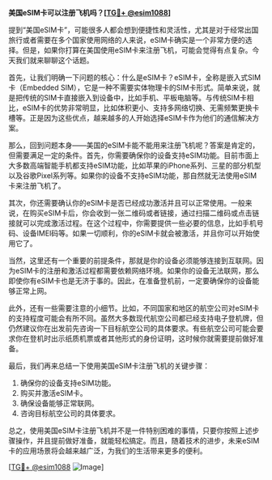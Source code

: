 **美国eSIM卡可以注册飞机吗？[[TG💪+ @esim1088](https://t.me/s/esim1088)]**

提到“美国eSIM卡”，可能很多人都会想到便捷性和灵活性，尤其是对于经常出国旅行或者需要在多个国家使用网络的人来说，eSIM卡确实是一个非常方便的选择。但是，如果你打算在美国使用eSIM卡来注册飞机，可能会觉得有点复杂。今天我们就来聊聊这个话题。

首先，让我们明确一下问题的核心：什么是eSIM卡？eSIM卡，全称是嵌入式SIM卡（Embedded SIM），它是一种不需要实体物理卡的SIM卡形式。简单来说，就是把传统的SIM卡直接嵌入到设备中，比如手机、平板电脑等。与传统SIM卡相比，eSIM卡的优势非常明显，比如体积更小、支持多网络切换、无需频繁更换卡槽等。正是因为这些优点，越来越多的人开始选择eSIM卡作为他们的通信解决方案。

那么，回到问题本身——美国的eSIM卡能不能用来注册飞机呢？答案是肯定的，但需要满足一定的条件。首先，你需要确保你的设备支持eSIM功能。目前市面上大多数高端智能手机都支持eSIM功能，比如苹果的iPhone系列、三星的部分机型以及谷歌Pixel系列等。如果你的设备不支持eSIM功能，那自然就无法使用eSIM卡来注册飞机了。

其次，你还需要确认你的eSIM卡是否已经成功激活并且可以正常使用。一般来说，在购买eSIM卡后，你会收到一张二维码或者链接，通过扫描二维码或点击链接就可以完成激活过程。在这个过程中，你需要提供一些必要的信息，比如手机号码、设备IMEI码等。如果一切顺利，你的eSIM卡就会被激活，并且你可以开始使用它了。

当然，这里还有一个重要的前提条件，那就是你的设备必须能够连接到互联网。因为eSIM卡的注册和激活过程都需要依赖网络环境。如果你的设备无法联网，那么即使你有eSIM卡也是无济于事的。因此，在准备登机前，一定要确保你的设备能够正常上网。

此外，还有一些需要注意的小细节。比如，不同国家和地区的航空公司对eSIM卡的支持程度可能会有所不同。虽然大多数现代航空公司都已经支持电子登机牌，但仍然建议你在出发前先咨询一下目标航空公司的具体要求。有些航空公司可能会要求你在登机时出示纸质机票或者其他形式的身份证明，这时候你就需要提前做好准备。

最后，我们再来总结一下使用美国eSIM卡注册飞机的关键步骤：

1. 确保你的设备支持eSIM功能。
2. 购买并激活eSIM卡。
3. 确保设备能够正常联网。
4. 咨询目标航空公司的具体要求。

总之，使用美国eSIM卡注册飞机并不是一件特别困难的事情，只要你按照上述步骤操作，并且提前做好准备，就能轻松搞定。而且，随着技术的进步，未来eSIM卡的应用场景将会越来越广泛，为我们的生活带来更多的便利。

[[TG💪+ @esim1088](https://t.me/s/esim1088) ![Image](https://i.postimg.cc/4NQfJmqS/Snipaste-2025-05-13-00-14-12.png)]